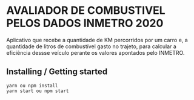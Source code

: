 # AVALIADOR DE COMBUSTIVEL PELOS DADOS INMETRO 2020

Aplicativo que recebe a quantidade de KM percorridos por um carro e, a quantidade de litros de combustível gasto no trajeto, para calcular a eficiência dessse veículo perante os valores apontados pelo INMETRO.

## Installing / Getting started

```shell
yarn ou npm install
yarn start ou npm start
```

